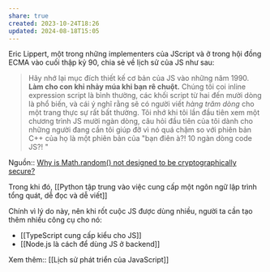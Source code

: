 ```yaml
---
share: true
created: 2023-10-24T18:26
updated: 2024-08-18T15:05
---
```

Eric Lippert, một trong những implementers của JScript và ở trong hội đồng ECMA vào cuối thập kỷ 90, chia sẻ về lịch sử của JS như sau:
> Hãy nhớ lại mục đích thiết kế cơ bản của JS vào những năm 1990. **Làm cho con khỉ nhảy múa khi bạn rê chuột.** Chúng tôi coi inline expression script là bình thường, các khối script từ hai đến mười dòng là phổ biến, và cái ý nghĩ rằng sẽ có người viết *hàng trăm dòng* cho một trang thực sự rất bất thường. Tôi nhớ khi tôi lần đầu tiên xem một chương trình JS mười ngàn dòng, câu hỏi đầu tiên của tôi dành cho những người đang cần tôi giúp đỡ vì nó quá chậm so với phiên bản C++ của họ là một phiên bản của "bạn điên à?! 10 ngàn dòng code JS?! "

Nguồn:: [Why is Math.random() not designed to be cryptographically secure?](https://security.stackexchange.com/a/181623/94500)

Trong khi đó, [[Python tập trung vào việc cung cấp một ngôn ngữ lập trình tổng quát, dễ đọc và dễ viết]] 

Chính vì lý do này, nên khi rốt cuộc JS được dùng nhiều, người ta cần tạo thêm nhiều công cụ cho nó:
- [[TypeScript cung cấp kiểu cho JS]] 
- [[Node.js là cách để dùng JS ở backend]]

Xem thêm:: [[Lịch sử phát triển của JavaScript]]